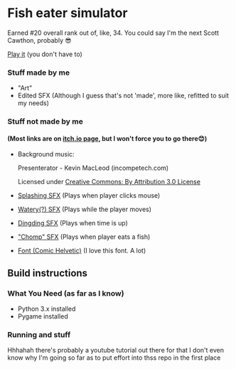 # Fish eater simulator
Earned #20 overall rank out of, like, 34. You could say I'm the next Scott Cawthon, probably 😎

[Play it](https://umaimai.itch.io/fish-eater-simulator "Itch.io page") (you don't have to) 

### Stuff made by me
* "Art"
* Edited SFX (Although I guess that's not 'made', more like, refitted to suit my needs) 

### Stuff not made by me
#### (Most links are on [itch.io page](https://umaimai.itch.io/fish-eater-simulator), but I won't force you to go there😊)
* Background music: 

   Presenterator - Kevin MacLeod (incompetech.com)
   
   Licensed under [Creative Commons: By Attribution 3.0 License](http://creativecommons.org/licenses/by/3.0/)

* [Splashing SFX](https://www.youtube.com/watch?v=EtOfbxFXGoo&t=7s) (Plays when player clicks mouse)
* [Watery(?) SFX](https://www.youtube.com/watch?v=GE_n4x9Jr1g&t=30s) (Plays while the player moves)
* [Dingding SFX](https://www.youtube.com/watch?v=mLBUH-i5u_Y) (Plays when time is up) 
* ["Chomp" SFX](https://www.youtube.com/watch?v=ZjK5y_eBg2c) (Plays when player eats a fish) 
* [Font (Comic Helvetic)](https://www.dafont.com/comic-helvetic.font?l[]=10&l[]=1&back=theme) (I love this font. A lot) 

## Build instructions 

### What You Need (as far as I know) 
* Python 3.x installed 
* Pygame installed 

### Running and stuff
Hhhahah there's probably a youtube tutorial out there for that I don't even know why I'm going so far as to put effort into thss repo in the first place 
